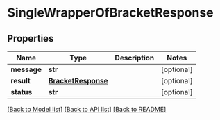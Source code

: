# SingleWrapperOfBracketResponse

## Properties
Name | Type | Description | Notes
------------ | ------------- | ------------- | -------------
**message** | **str** |  | [optional] 
**result** | [**BracketResponse**](BracketResponse.md) |  | [optional] 
**status** | **str** |  | [optional] 

[[Back to Model list]](../README.md#documentation-for-models) [[Back to API list]](../README.md#documentation-for-api-endpoints) [[Back to README]](../README.md)

